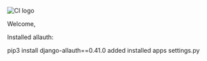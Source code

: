 ![CI logo](https://codeinstitute.s3.amazonaws.com/fullstack/ci_logo_small.png)

Welcome,

Installed allauth:

pip3 install django-allauth==0.41.0
added installed apps settings.py

